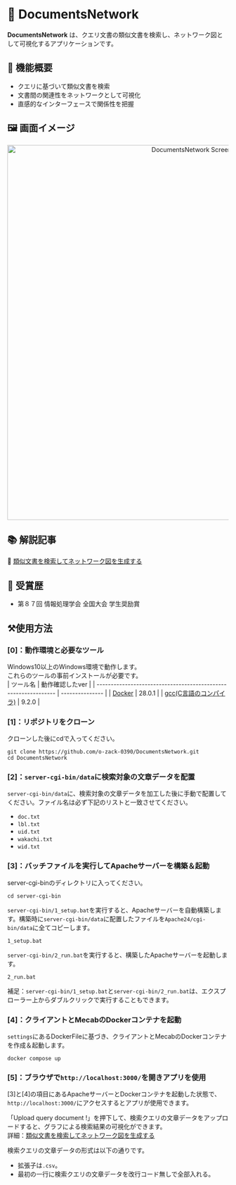 # 📄 DocumentsNetwork  

**DocumentsNetwork** は、クエリ文書の類似文書を検索し、ネットワーク図として可視化するアプリケーションです。  


## 🎯 機能概要  
- クエリに基づいて類似文書を検索  
- 文書間の関連性をネットワークとして可視化  
- 直感的なインターフェースで関係性を把握  

## 🖼️ 画面イメージ  

<p align="center">
  <img width="852" alt="DocumentsNetwork Screenshot" src="https://github.com/user-attachments/assets/90f927b4-236b-4c8e-836f-0d89f81fcbb8">
</p>

## 📚 解説記事
🔗 [類似文書を検索してネットワーク図を生成する](https://or-expert.com/?p=3841)  

## 🏅 受賞歴
- 第８７回 情報処理学会 全国大会 学生奨励賞  
  
## ⚒️使用方法
### [0]：動作環境と必要なツール
Windows10以上のWindows環境で動作します。  
これらのツールの事前インストールが必要です。  
| ツール名                                                        | 動作確認したver |
| --------------------------------------------------------------- | --------------- |
| [Docker](https://www.docker.com/ja-jp/products/docker-desktop/) | 28.0.1          |
| [gcc(C言語のコンパイラ)](https://www.mingw-w64.org/)            | 9.2.0           |
  
### [1]：リポジトリをクローン  
クローンした後にcdで入ってください。
```
git clone https://github.com/o-zack-0390/DocumentsNetwork.git
cd DocumentsNetwork
```  
  
### [2]：`server-cgi-bin/data`に検索対象の文章データを配置
`server-cgi-bin/data`に、検索対象の文章データを加工した後に手動で配置してください。ファイル名は必ず下記のリストと一致させてください。  
- `doc.txt`
- `lbl.txt`
- `uid.txt`
- `wakachi.txt`
- `wid.txt`
  
### [3]：バッチファイルを実行してApacheサーバーを構築＆起動
server-cgi-binのディレクトリに入ってください。
```
cd server-cgi-bin
```
`server-cgi-bin/1_setup.bat`を実行すると、Apacheサーバーを自動構築します。構築時に`server-cgi-bin/data`に配置したファイルを`Apache24/cgi-bin/data`に全てコピーします。
```
1_setup.bat
```
`server-cgi-bin/2_run.bat`を実行すると、構築したApacheサーバーを起動します。  
```
2_run.bat
```  

補足：`server-cgi-bin/1_setup.bat`と`server-cgi-bin/2_run.bat`は、エクスプローラー上からダブルクリックで実行することもできます。
  
### [4]：クライアントとMecabのDockerコンテナを起動
`settings`にあるDockerFileに基づき、クライアントとMecabのDockerコンテナを作成＆起動します。
```
docker compose up
```

### [5]：ブラウザで`http://localhost:3000/`を開きアプリを使用
[3]と[4]の項目にあるApacheサーバーとDockerコンテナを起動した状態で、`http://localhost:3000/`にアクセスするとアプリが使用できます。  

「Upload query document !」を押下して、検索クエリの文章データをアップロードすると、グラフによる検索結果の可視化ができます。  
詳細：[類似文書を検索してネットワーク図を生成する](https://or-expert.com/?p=3841)  
  
検索クエリの文章データの形式は以下の通りです。
- 拡張子は`.csv`。
- 最初の一行に検索クエリの文章データを改行コード無しで全部入れる。